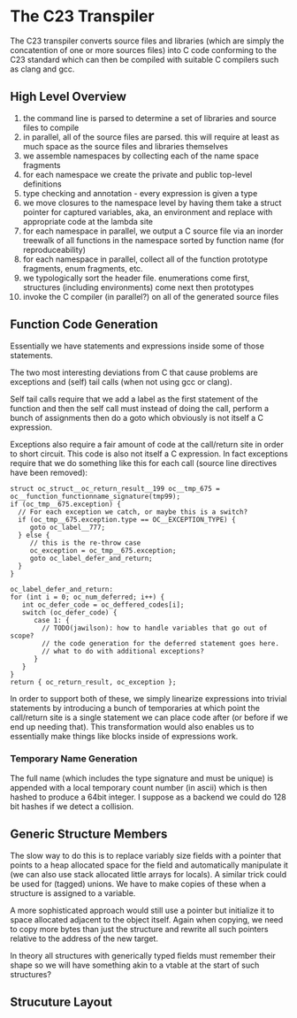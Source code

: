 # The C23 Transpiler

The C23 transpiler converts source files and libraries (which are simply the
concatention of one or more sources files) into C code conforming to the C23
standard which can then be compiled with suitable C compilers such as clang
and gcc.

## High Level Overview

1. the command line is parsed to determine a set of libraries and source files to compile
2. in parallel, all of the source files are parsed. this will require at least as much space
   as the source files and libraries themselves
3. we assemble namespaces by collecting each of the name space fragments
4. for each namespace we create the private and public top-level definitions
5. type checking and annotation - every expression is given a type
6. we move closures to the namespace level by having them take a struct pointer for
   captured variables, aka, an environment and replace with appropriate code at the
   lambda site
7. for each namespace in parallel, we output a C source file via an inorder treewalk
    of all functions in the namespace sorted by function name (for reproduceability)
8. for each namespace in parallel, collect all of the function prototype fragments, enum fragments,
    etc.
9. we typologically sort the header file. enumerations come first, structures (including environments)
   come next then prototypes  
10. invoke the C compiler (in parallel?) on all of the generated source files

## Function Code Generation

Essentially we have statements and expressions inside some of those statements.

The two most interesting deviations from C that cause problems are exceptions and
(self) tail calls (when not using gcc or clang).

Self tail calls require that we add a label as the first statement of the function and then the self call must instead of doing the call, perform a bunch of assignments then do a goto which obviously is not itself a C expression.

Exceptions also require a fair amount of code at the call/return site in order to short circuit.
This code is also not itself a C expression. In fact exceptions require that we do something like this for each call (source line directives have been removed):

```
struct oc_struct__oc_return_result__199 oc__tmp_675 = oc__function_functionname_signature(tmp99);
if (oc_tmp__675.exception) {
  // For each exception we catch, or maybe this is a switch?
  if (oc_tmp__675.exception.type == OC__EXCEPTION_TYPE) {
     goto oc_label__777;
  } else {
     // this is the re-throw case
     oc_exception = oc_tmp__675.exception;
     goto oc_label_defer_and_return;
  }
}

oc_label_defer_and_return:
for (int i = 0; oc_num_deferred; i++) {
   int oc_defer_code = oc_deffered_codes[i];
   switch (oc_defer_code) {
      case 1: {
        // TODO(jawilson): how to handle variables that go out of scope?
        // the code generation for the deferred statement goes here.
        // what to do with additional exceptions?
      }
   }
}
return { oc_return_result, oc_exception };
```
In order to support both of these, we simply linearize expressions into trivial statements
by introducing a bunch of temporaries at which point the call/return site is a single statement
we can place code after (or before if we end up needing that). This transformation would also
enables us to essentially make things like blocks inside of expressions work.

### Temporary Name Generation

The full name (which includes the type signature and must be unique) is appended with a local temporary count number (in ascii) which is then hashed to produce a 64bit integer. I suppose as a backend we could do 128 bit hashes if we detect a collision.

## Generic Structure Members

The slow way to do this is to replace variably size fields with a pointer that points to a heap allocated space for the field and automatically manipulate it (we can also use stack allocated little arrays for locals). A similar trick could be used for (tagged) unions. We have to make copies of these when a structure is assigned to a variable.

A more sophisticated approach would still use a pointer but initialize it to space allocated adjacent to the object itself. Again when copying, we need to copy more bytes than just the structure and
rewrite all such pointers relative to the address of the new target.

In theory all structures with generically typed fields must remember their shape so we will have
something akin to a vtable at the start of such structures?

## Strucuture Layout






